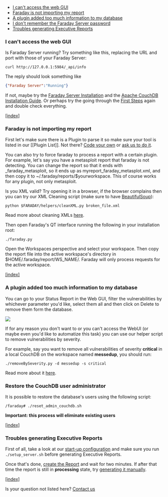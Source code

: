 <a name="index"></a>
* [I can't access the web GUI](#cant-access-web)
* [Faraday is not importing my report](#import)
* [A plugin added too much information to my database](#remove-by-severity)
* [I don't remember the Faraday Server password](#recover-password)
* [Troubles generating Executive Reports](#er-generation)

<a name="cant-access-web"></a>
### I can't access the web GUI

Is Faraday Server running? Try something like this, replacing the URL and port
with those of your Faraday Server:

```
curl http://127.0.0.1:5984/_api/info
```

The reply should look something like

```json
{"Faraday Server":"Running"}
```

If not, maybe try the [Faraday Server Installation](http://github.com/infobyte/faraday/wiki/Installation-Server) and the [Apache CouchDB Installation Guide](https://wiki.apache.org/couchdb/Installation). Or perhaps try the going through the [First Steps](http://github.com/infobyte/faraday/wiki/First-Steps) again and double check everything.

[ [index] ](#index)

<a name="import"></a>
### Faraday is not importing my report
First let's make sure there is a Plugin to parse it so make sure your tool is listed in our [[Plugin List]]. Not there? [Code your own](https://github.com/infobyte/faraday/wiki/Basic-plugin-development) or [ask us to do it](https://github.com/infobyte/faraday/issues).

You can also try to force faraday to process a report with a certain plugin. For example, let's say you have a metasploit report that faraday is not detecting. You can change the report so that it ends with \_faraday\_metasploit, so it ends up as myreport_faraday_metasplot.xml, and then copy it to ~/.faraday/reports/$yourworkspace. This of course works for any plugin, not only metasploit. 

Is you XML valid? Try opening it in a browser, if the browser complains then you can try our XML Cleaning script (make sure to have [BeautifulSoup](http://www.crummy.com/software/BeautifulSoup/bs4/doc/)):

```
python $FARADAY/helpers/cleanXML.py broken_file.xml
```

Read more about cleaning XMLs [here](https://github.com/infobyte/faraday/wiki/Helpers#cleanXML).

Then open Faraday's QT interface running the following in your installation root:

```
./faraday.py
```

Open the Workspaces perspective and select your workspace. Then copy the report file into the active workspace's directory in $HOME/.faraday/report/WS_NAME/. Faraday will only process requests for the active workspace.

[ [index] ](#index)

<a name="remove-by-severity"></a>
### A plugin added too much information to my database

You can go to your Status Report in the Web GUI, filter the vulnerabilities by whichever parameter you'd like, select them all and then click on Delete to remove them form the database.

![](https://raw.github.com/wiki/infobyte/faraday/images/faraday_statusreport_delete_vulns.png)

If for any reason you don't want to or you can't access the WebUI (or maybe even you'd like to automatize this task) you can use our helper script to remove vulnerabilities by severity.

For example, say you want to remove all vulnerabilities of severity **critical** in a local CouchDB on the workspace named **messedup**, you should run:

```./removeBySeverity.py -d messedup -s critical```

Read more about it [here](https://github.com/infobyte/faraday/wiki/helpers#removeBySeverity).

<a name="recover-password"></a>
### Restore the CouchDB user administrator
It is possible to restore the database's users using the following script:

`/faraday# ./reset_admin_couchdb.sh`

**Important: this process will eliminate existing users**

[ [index] ](#index)

<a name="er-generation"></a>
### Troubles generating Executive Reports

First of all, take a look at our [start-up configuration](https://github.com/infobyte/faraday/wiki/Installation-Server) and make sure you run ```./setup_server.sh``` before generating Executive Reports.

Once that's done, [create the Report](https://github.com/infobyte/faraday/wiki/Executive-Report#making-a-report) and wait for two minutes. If after that time the report is still in **processing** state, try [generating it manually](https://github.com/infobyte/faraday/wiki/Executive-Report#manual-reports).

[ [index] ](#index)

Is your question not listed here? [Contact us](https://github.com/infobyte/faraday/issues)
